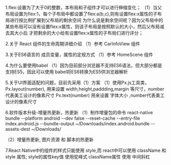 1.flex:设置为了大于0的整数，本布局和子组件才可以进行伸缩变化；
（1）当父布局设置为flex:1，每个子布局中都设置了flex:a(b,c),则有设置flex:x属性的子布局进行按比例扩展到父布局的剩余空间
    为什么说是剩余空间呢？因为父布局中的某些布局可以没有设置flex:x属性，则该子布局是按照默认的大小，然后父布局减去其大小后
    才把剩余的大小给有设置flex:x属性的子布局们进行评分；

2.关于 React 组件的生命周期详细介绍
（1）参考 CarInfoView 组件

3.关于ES6语言的 成员变量，属性的定规方式
（1）参考 HomeScene 组件

4.为什么要使用babel
（1）因为目前部分浏览器不支持ES6语法，但大部分都是支持ES5，因此可以使用 babel将ES6转换为ES5供浏览器解析

5.关于UI界面适配的问题，目前先采用（1）方案
（1）使用Px.js工具类，
    Px.layout(number), 用来设置 width,height,paddding,margin 等尺寸，number代表美工设计的像素尺寸
    Px.text(number) 用来设置 字体大小 ,number代表美工设计的像素尺寸

6.软件版本升级-增量热更新，热更新
（1）制作增量包的命令
   react-native bundle --platform android --dev false --reset-cache --entry-file index.android.js --bundle-output ~/Downloads/index.android.bundle   --assets-dest ~/Downloads/

（2）增量热更新, 图片资源 和 脚本的热更新

7.React Native中的组件的样式只能使用 style,而 react中可以使用 className 和 style 属性;
    style的属性key值 使用驼峰式
    className属性 使用 中间斜杠